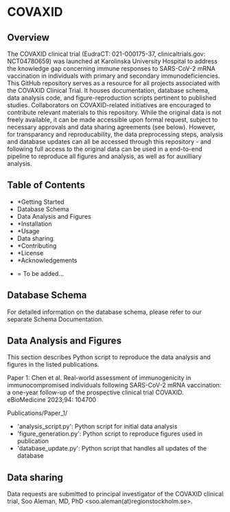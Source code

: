 # COVAXID

## Overview
The COVAXID clinical trial (EudraCT: 021-000175-37, clinicaltrials.gov: NCT04780659) was launched at Karolinska University Hospital to address the knowledge gap concerning immune responses to SARS-CoV-2 mRNA vaccination in individuals with primary and secondary immunodeficiencies. This GitHub repository serves as a resource for all projects associated with the COVAXID Clinical Trial. It houses documentation, database schema, data analysis code, and figure-reproduction scripts pertinent to published studies. Collaborators on COVAXID-related initiatives are encouraged to contribute relevant materials to this repository. While the original data is not freely available, it can be made accessible upon formal request, subject to necessary approvals and data sharing agreements (see below). However, for transparancy and reproducability, the data preprocessing steps, analysis and database updates can all be accessed through this repository - and following full access to the original data can be used in a end-to-end pipeline to reproduce all figures and analysis, as well as for auxilliary analysis. 

## Table of Contents
- *Getting Started
- Database Schema
- Data Analysis and Figures
- *Installation
- *Usage
- Data sharing
- *Contributing
- *License
- *Acknowledgements

* = To be added...
  
## Database Schema
For detailed information on the database schema, please refer to our separate Schema Documentation.

## Data Analysis and Figures
This section describes Python script to reproduce the data analysis and figures in the listed publications. 

Paper 1: Chen et al. Real-world assessment of immunogenicity in immunocompromised individuals following SARS-CoV-2 mRNA vaccination: a one-year follow-up of the prospective clinical trial COVAXID. eBioMedicine 2023;94: 104700

Publications/Paper_1/
* 'analysis_script.py': Python script for initial data analysis
* 'figure_generation.py': Python script to reproduce figures used in publication
* 'database_update.py': Python script that handles all updates of the database

## Data sharing
Data requests are submitted to principal investigator of the COVAXID clinical trial, Soo Aleman, MD, PhD <soo.aleman(at)regionstockholm.se>.
